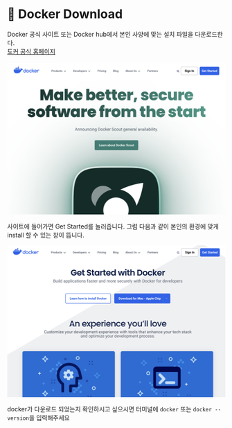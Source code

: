 # 🐳 Docker Download

Docker 공식 사이트 또는 Docker hub에서 본인 사양에 맞는 설치 파일을 다운로드한다.  
<a href="https://docs.docker.com/desktop/install/mac-install/">도커 공식 홈페이지</a>

![Alt text](./img/image.png)

사이트에 들어가면 Get Started를 눌러줍니다. 그럼 다음과 같이 본인의 환경에 맞게 install 할 수 있는 창이 뜹니다.

![Alt text](image.png)

docker가 다운로드 되었는지 확인하시고 싶으시면 터미널에 `docker` 또는 `docker --version`을 입력해주세요
